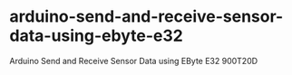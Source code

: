 # arduino-send-and-receive-sensor-data-using-ebyte-e32
Arduino Send and Receive Sensor Data using EByte E32 900T20D
